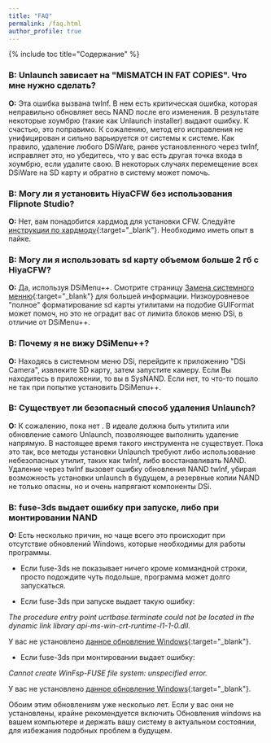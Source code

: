 ```yaml
---
title: "FAQ"
permalink: /faq.html
author_profile: true
---
```


{% include toc title="Содержание" %}



### **В: Unlaunch зависает на "MISMATCH IN FAT COPIES". Что мне нужно сделать?**

**О:** Эта ошибка вызвана twlnf. В нем есть критическая ошибка, которая неправильно обновляет весь NAND после его изменения. В результате некоторые хоумбрю (такие как Unlaunch installer) выдают ошибку. К счастью, это поправимо. К сожалению, метод его исправления не унифицирован и сильно варьируется от системы к системе. Как правило, удаление любого DSiWare, ранее установленного через twlnf, исправляет это, но убедитесь, что у вас есть другая точка входа в хоумбрю, если удалите свою. В некоторых случаях перемещение всех DSiWare на SD карту и обратно в систему может помочь.
 
 
 
### **В: Могу ли я установить HiyaCFW без использования Flipnote Studio?**

**O:** Нет, вам понадобится хардмод для установки CFW. Следуйте [инструкции по хардмоду](https://gbatemp.net/threads/dsi-downgrading-the-complete-guide.393682/){:target="_blank"}. Необходимо иметь опыт в пайке.



### **В: Могу ли я использовать sd карту объемом больше 2 гб c HiyaCFW?**

**O:** Да, используя DSiMenu++. Смотрите страницу [Замена системного менню](replacing-system-menu){:target="_blank"} для большей информации. Низкоуровневое "полное" форматирование sd карты утилитами на подобие GUIFormat может помоч, но это не оградит вас от лимита блоков меню DSi, в отличие от DSiMenu++.



### **B: Почему я не вижу DSiMenu++?**

**O:** Находясь в системном меню DSi, перейдите к приложению "DSi Camera", извлеките SD карту, затем запустите камеру. Если Вы находитесь в приложении, то вы в SysNAND. Если нет, то что-то пошло не так при попытке установить DSiMenu++.



### **В: Существует ли безопасный способ удаления Unlaunch?**

**O:** К сожалению, пока нет . В идеале должна быть утилита или обновление самого Unlaunch, позволяющее выполнить удаление напрямую. В настоящее время такого инструмента не существует. Пока это так, все методы установки Unlaunch требуют либо использование небезопасных утилит, таких как twlnf, либо восстанавливать NAND. Удаление через twlnf вызовет ошибку обновления NAND twlnf, убирая возможность установки unlaunch в будущем, а резервные копии NAND не только опасны, но и очень напрягают компоненты DSi.



### **В: fuse-3ds выдает ошибку при запуске, либо при монтировании NAND**

**О:** Есть несколько причин, но чаще всего это происходит при отсутствие обновлений Windows, которые необходимы для работы программы.

- Если fuse-3ds не показывает ничего кроме коммандной строки, просто подождите чуть подольше, программа может долго запускаться.

- Если fuse-3ds при запуске выдает такую ошибку: 

*The procedure entry point ucrtbase.terminate could not be located in the dynamic link library api-ms-win-crt-runtime-l1-1-0.dll.*

У вас не установлено [данное обновление Windows](https://support.microsoft.com/en-us/help/2999226/update-for-universal-c-runtime-in-windows){:target="_blank"}.

- Если fuse-3ds при монтировании выдает ошибку: 

*Cannot create WinFsp-FUSE file system: unspecified error.*

У вас не установлено [данное обновление Windows](https://technet.microsoft.com/en-us/library/security/3033929.aspx){:target="_blank"}.


Обоим этим обновлениям уже несколько лет. Если у вас они не установлены, крайне рекомендуется включить Обновления windows на вашем компьютере и держать вашу систему в актуальном состоянии, для избежания подобных проблем в будущем.
